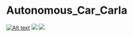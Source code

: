 # Autonomous_Car_Carla
[![Alt text](https://img.youtube.com/vi/hUkLMYN1Peo/0.jpg)](https://www.youtube.com/watch?v=hUkLMYN1Peo)
<img src="./1_5.gif"/>
<img src="./1_6.gif"/>
